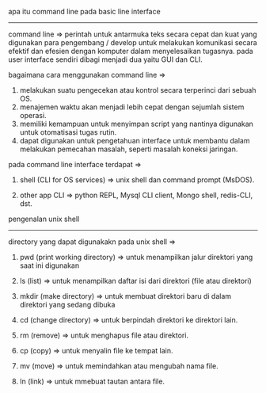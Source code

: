 apa itu command line pada basic line interface 
****************************************************

command line 
=> perintah untuk antarmuka teks secara cepat dan kuat yang digunakan para pengembang / develop
untuk melakukan komunikasi secara efektif dan efesien dengan komputer dalam menyelesaikan tugasnya. 
pada user interface sendiri dibagi menjadi dua yaitu GUI dan CLI.

bagaimana cara menggunakan command line 
=>
1. melakukan suatu pengecekan atau kontrol secara terperinci dari sebuah OS.
2. menajemen waktu akan menjadi lebih cepat dengan sejumlah sistem operasi.
3. memiliki kemampuan untuk menyimpan script yang nantinya digunakan untuk otomatisasi tugas rutin.
4. dapat digunakan untuk pengetahuan interface untuk membantu dalam melakukan pemecahan masalah, seperti masalah koneksi jaringan.

pada command line interface terdapat
=> 

1. shell (CLI for OS services)
=> unix shell dan command prompt (MsDOS).

2. other app CLI 
=> python REPL, Mysql CLI client, Mongo shell, redis-CLI, dst.


pengenalan unix shell 
***************************

directory yang dapat digunakakn pada unix shell
=> 
1. pwd (print working directory)
=> untuk menampilkan jalur direktori yang saat ini digunakan

2. ls (list)
=> untuk menampilkan daftar isi dari direktori (file atau direktori)

3. mkdir (make directory)
=> untuk membuat direktori baru di dalam direktori yang sedang dibuka

4. cd (change directory)
=> untuk berpindah direktori ke direktori lain.

5. rm (remove)
=> untuk menghapus file atau direktori.

6. cp (copy)
=> untuk menyalin file ke tempat lain.

7. mv (move)
=> untuk memindahkan atau mengubah nama file.

8. ln (link)
=> untuk mmebuat tautan antara file. 



